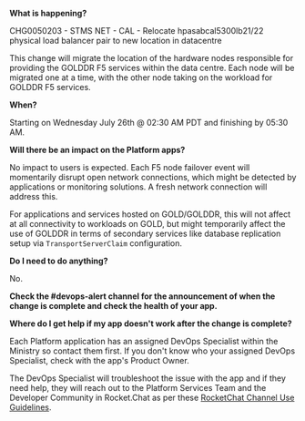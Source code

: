 
**What is happening?**

CHG0050203 - STMS NET - CAL - Relocate hpasabcal5300lb21/22 physical load balancer pair to new location in datacentre

This change will migrate the location of the hardware nodes responsible for providing the GOLDDR F5 services within the data centre. Each node will be migrated one at a time, with the other node taking on the workload for GOLDDR F5 services.

**When?**

Starting on Wednesday July 26th @ 02:30 AM PDT and finishing by 05:30 AM.

**Will there be an impact on the Platform apps?**

No impact to users is expected. Each F5 node failover event will momentarily disrupt open network connections, which might be detected by applications or monitoring solutions. A fresh network connection will address this.

For applications and services hosted on GOLD/GOLDDR, this will not affect at all connectivity to workloads on GOLD, but might temporarily affect the use of GOLDDR in terms of secondary services like database replication setup via `TransportServerClaim` configuration.

**Do I need to do anything?**

No.

**Check the #devops-alert channel for the announcement of when the change is complete and check the health of your app.**

**Where do I get help if my app doesn't work after the change is complete?**

Each Platform application has an assigned DevOps Specialist within the Ministry so contact them first. If you don't know who your assigned DevOps Specialist, check with the app's Product Owner.

The DevOps Specialist will troubleshoot the issue with the app and if they need help, they will reach out to the Platform Services Team and the Developer Community in Rocket.Chat as per these [RocketChat Channel Use Guidelines](
https://developer.gov.bc.ca/Getting-human-support-for-issues-not-covered-by-devops-requests).
